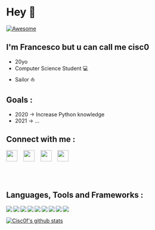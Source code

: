 # Hey 👋

[![Awesome](https://cdn.rawgit.com/sindresorhus/awesome/d7305f38d29fed78fa85652e3a63e154dd8e8829/media/badge.svg)](https://github.com/sindresorhus/awesome)  

## I'm Francesco but u can call me **cisc0** 

* 20yo 
* Computer Science Student 💻
* Sailor ⛵️

## **Goals :**

* 2020 -> Increase Python knowledge
* 2021 -> ...

## **Connect with me :**

<a href="https://www.instagram.com/francescocoacci/" target="blank"><img align="center" src="https://cdn.jsdelivr.net/npm/simple-icons@3.0.1/icons/instagram.svg" height="30" width="30" /></a> &nbsp;&nbsp;
<a href="https://twitter.com/francescocoacci" target="blank"><img align="center" src="https://cdn.jsdelivr.net/npm/simple-icons@3.0.1/icons/twitter.svg" height="30" width="30" /></a> &nbsp;&nbsp;
<a href="https://www.facebook.com/francesco.coacci.54" target="blank"><img align="center" src="https://cdn.jsdelivr.net/npm/simple-icons@3.0.1/icons/facebook.svg" height="30" width="30" /></a> &nbsp;&nbsp;
<a href="mailto:francesco@coacci.it" target="blank"><img align="center" src="https://cdn.jsdelivr.net/npm/simple-icons@3.0.1/icons/mail-dot-ru.svg" height="30" width="30" /></a> &nbsp;&nbsp;

<br />
<br />

## **Languages, Tools and Frameworks :**
<img align="left" src="https://www.vectorlogo.zone/logos/git-scm/git-scm-ar21.svg" />
<img align="left" src="https://www.vectorlogo.zone/logos/w3_html5/w3_html5-ar21.svg" />
<img align="left" src="https://www.vectorlogo.zone/logos/visualstudio_code/visualstudio_code-ar21.svg" />
<img align="left" src="https://www.vectorlogo.zone/logos/python/python-ar21.svg" />
<img align="left" src="https://www.vectorlogo.zone/logos/nodejs/nodejs-ar21.svg" />
<img align="left" src="https://www.vectorlogo.zone/logos/javascript/javascript-ar21.svg" />
<img align="left" src="https://www.vectorlogo.zone/logos/amazon_aws/amazon_aws-ar21.svg" />
<img align="left" src="https://www.vectorlogo.zone/logos/firebase/firebase-ar21.svg" />
<img align="left" src="https://www.vectorlogo.zone/logos/swift/swift-ar21.svg" />

<br />

[![Cisc0f's github stats](https://github-readme-stats.vercel.app/api?username=cisc0f&show_icons=true&theme=vue)](https://github.com/cisc0f/github-readme-stats)
